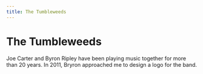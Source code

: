 ```yaml
---
title: The Tumbleweeds
---
```


# The Tumbleweeds

Joe Carter and Byron Ripley have been playing music together for more than 20 years. In 2011, Bryron approached me to design a logo for the band.
